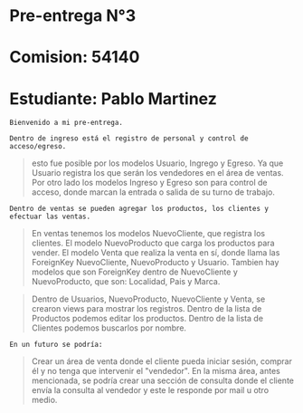 # Pre-entrega N°3
# Comision: 54140
# Estudiante: Pablo Martinez

`Bienvenido a mi pre-entrega.`

`Dentro de ingreso está el registro de personal y control de acceso/egreso.`

> esto fue posible por los modelos Usuario, Ingrego y Egreso. 
> Ya que Usuario registra los que serán los vendedores en el área de ventas.
> Por otro lado los modelos Ingreso y Egreso son para control de acceso, donde marcan la entrada o salida de su turno de trabajo.


`Dentro de ventas se pueden agregar los productos, los clientes y efectuar las ventas.`

> En ventas tenemos los modelos NuevoCliente, que registra los clientes.
> El modelo NuevoProducto que carga los productos para vender.
> El modelo Venta que realiza la venta en sí, donde llama las ForeignKey NuevoCliente, NuevoProducto y Usuario.
> Tambien hay modelos que son ForeignKey dentro de NuevoCliente y NuevoProducto, que son: Localidad, Pais y Marca.

> Dentro de Usuarios, NuevoProducto, NuevoCliente y Venta, se crearon views para mostrar los registros.
> Dentro de la lista de Productos podemos editar los productos.
> Dentro de la lista de Clientes podemos buscarlos por nombre.

`En un futuro se podría:`
> Crear un área de venta donde el cliente pueda iniciar sesión, comprar él y no tenga que intervenir el "vendedor".
> En la misma área, antes mencionada, se podría crear una sección de consulta donde el cliente envía la consulta al vendedor y este le responde por mail u otro medio.
